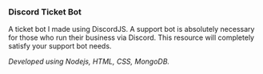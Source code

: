 ### Discord Ticket Bot
A ticket bot I made using DiscordJS. A support bot is absolutely necessary for those who run their business via Discord. This resource will completely satisfy your support bot needs.

_Developed using Nodejs, HTML, CSS, MongoDB._
